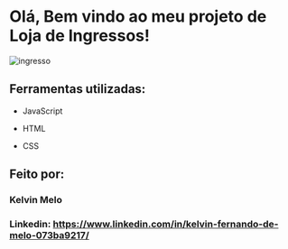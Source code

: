 # Olá, Bem vindo ao meu projeto de Loja de Ingressos!

![ingresso](https://github.com/kelvinmelo/alura-loja-ingressos/assets/88505916/abdf31b9-db13-419a-a342-fa895aff988c)

## Ferramentas utilizadas:

* JavaScript

* HTML

* CSS

## Feito por:

### Kelvin Melo

### Linkedin: https://www.linkedin.com/in/kelvin-fernando-de-melo-073ba9217/

```
